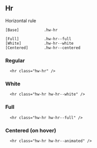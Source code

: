 ## Hr

Horizontal rule

```code
[Base]           .hw-hr

[Full]           .hw-hr--full
[White]          .hw-hr--white
[Centered]       .hw-hr--centered
```

### Regular

```html|span-6
  <hr class="hw-hr" />
```

### White

```html|span-6
  <hr class="hw-hr hw-hr--white" />
```

### Full

```html|span-6
  <hr class="hw-hr hw-hr--full" />
```

### Centered (on hover)

```html|span-6
  <hr class="hw-hr hw-hr--animated" />
```
